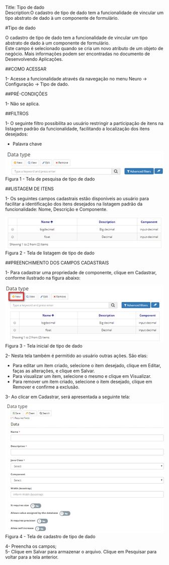 Title: Tipo de dado  
Description:O cadastro de tipo de dado tem a funcionalidade de vincular um tipo abstrato de dado à um componente de formulário.   

#Tipo de dado  

O cadastro de tipo de dado tem a funcionalidade de vincular um tipo abstrato de dado à um componente de formulário.    
Este campo é selecionado quando se cria um novo atributo de um objeto de negócio. Mais informações podem ser encontradas no documento de Desenvolvendo Aplicações.   

##COMO ACESSAR   

1- Acesse a funcionalidade através da navegação no menu Neuro → Configuração → Tipo de dado.    

##PRÉ-CONDIÇÕES  

1- Não se aplica.    
 
##FILTROS   

1- O seguinte filtro possibilita ao usuário restringir a participação de itens na listagem padrão da funcionalidade, facilitando a localização dos itens desejados:   

- Palavra chave   

![Screenshot](images/Data-type-fig01.png)   
Figura 1 - Tela de pesquisa de tipo de dado    

##LISTAGEM DE ITENS  

1- Os seguintes campos cadastrais estão disponíveis ao usuário para facilitar a identificação dos itens desejados na listagem padrão da funcionalidade: Nome, Descrição e Componente.

![Screenshot](images/Data-type-fig02.png)   
Figura 2 - Tela de listagem de tipo de dado    

##PREENCHIMENTO DOS CAMPOS CADASTRAIS  

1- Para cadastrar uma propriedade de componente, clique em Cadastrar, conforme ilustrado na figura abaixo:   

![Screenshot](images/Data-type-fig03.png)     
Figura 3 - Tela inicial de tipo de dado   

2- Nesta tela também é permitido ao usuário outras ações. São elas:   

- Para editar um item criado, selecione o item desejado, clique em Editar, faças as alterações, e clique em Salvar.  
- Para visualizar um item, selecione o mesmo e clique em Visualizar.  
- Para remover um item criado, selecione o item desejado, clique em Remover e confirme a exclusão.   

3- Ao clicar em Cadastrar, será apresentada a seguinte tela:    

![Screenshot](images/Data-type-fig04.png)  
Figura 4 - Tela de cadastro de tipo de dado  

4- Preencha os campos;    
5- Clique em Salvar para armazenar o arquivo. Clique em Pesquisar para voltar para a tela anterior.  

